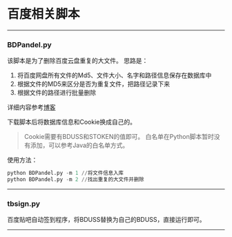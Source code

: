 # 百度相关脚本

***
### BDPandel.py
该脚本是为了删除百度云盘重复的大文件。
思路是：

1. 将百度网盘所有文件的Md5、文件大小、名字和路径信息保存在数据库中
2. 根据文件的MD5来区分是否为重复文件，把路径记录下来
3. 根据文件的路径进行批量删除


详细内容参考[博客](http://fuping.site/2017/05/24/Clean-Duplicate-Files-OF-BaiDu-YunPan/)

下载脚本后将数据库信息和Cookie换成自己的。

>Cookie需要有BDUSS和STOKEN的值即可。
>白名单在Python脚本暂时没有添加，可以参考Java的白名单方式。

使用方法：


```python
python BDPandel.py -m 1 //将文件信息入库
python BDPandel.py -m 2 //找出重复的大文件并删除
```
---
### tbsign.py

百度贴吧自动签到程序，将BDUSS替换为自己的BDUSS，直接运行即可。

---

